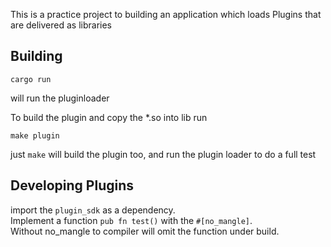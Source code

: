 This is a practice project to building an application which loads Plugins that are delivered as libraries  

## Building
```
cargo run
```
will run the pluginloader  
  
To build the plugin and copy the *.so into lib run 
```
make plugin
```
just `make` will build the plugin too, and run the plugin loader to do a full test

## Developing Plugins
import the `plugin_sdk` as a dependency.  
Implement a function `pub fn test()` with the `#[no_mangle]`.  
Without no_mangle to compiler will omit the function under build.  
